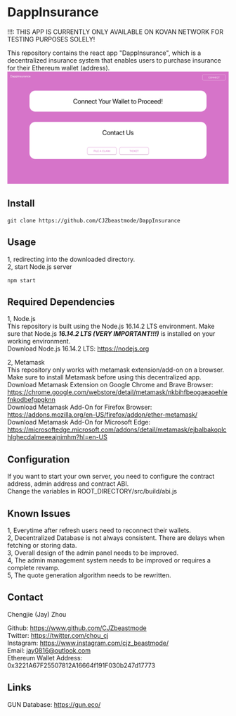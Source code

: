 # DappInsurance
!!!: THIS APP IS CURRENTLY ONLY AVAILABLE ON KOVAN NETWORK FOR TESTING PURPOSES SOLELY!

This repository contains the react app "DappInsurance", which is a decentralized insurance system that enables
users to purchase insurance for their Ethereum wallet (address).<br />
![alt text](/README_img/homepage.png)



## Install
```
git clone https://github.com/CJZbeastmode/DappInsurance
```



## Usage
1, redirecting into the downloaded directory.<br />
2, start Node.js server
```
npm start
```



## Required Dependencies
1, Node.js<br />
This repository is built using the Node.js 16.14.2 LTS environment. Make sure that Node.js ***16.14.2 LTS (VERY IMPORTANT!!!)*** is installed on your working environment.<br />
Download Node.js 16.14.2 LTS: https://nodejs.org<br />

2, Metamask<br />
This repository only works with metamask extension/add-on on a browser. Make sure to install Metamask before using this decentralized app.<br />
Download Metamask Extension on Google Chrome and Brave Browser: https://chrome.google.com/webstore/detail/metamask/nkbihfbeogaeaoehlefnkodbefgpgknn<br />
Download Metamask Add-On for Firefox Browser: https://addons.mozilla.org/en-US/firefox/addon/ether-metamask/ <br />
Download Metamask Add-On for Microsoft Edge: https://microsoftedge.microsoft.com/addons/detail/metamask/ejbalbakoplchlghecdalmeeeajnimhm?hl=en-US <br />



## Configuration
If you want to start your own server, you need to configure the contract address, admin address and contract ABI.<br />
Change the variables in ROOT_DIRECTORY/src/build/abi.js



## Known Issues
1, Everytime after refresh users need to reconnect their wallets.<br />
2, Decentralized Database is not always consistent. There are delays when fetching or storing data.<br />
3, Overall design of the admin panel needs to be improved.<br />
4, The admin management system needs to be improved or requires a complete revamp.<br />
5, The quote generation algorithm needs to be rewritten.<br />



## Contact
Chengjie (Jay) Zhou<br />

Github: https://www.github.com/CJZbeastmode<br />
Twitter: https://twitter.com/chou_cj<br />
Instagram: https://www.instagram.com/cjz_beastmode/<br />
Email: jay0816@outlook.com<br />
Ethereum Wallet Address: 0x3221A67F25507812A16664f191F030b247d17773



## Links
GUN Database: https://gun.eco/